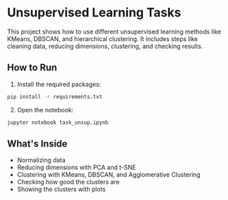 # Unsupervised Learning Tasks

This project shows how to use different unsupervised learning methods like KMeans, DBSCAN, and hierarchical clustering. It includes steps like cleaning data, reducing dimensions, clustering, and checking results.

## How to Run

1. Install the required packages:
```bash
pip install -r requirements.txt
```

2. Open the notebook:
```bash
jupyter notebook task_unsup.ipynb
```

## What's Inside

- Normalizing data
- Reducing dimensions with PCA and t-SNE
- Clustering with KMeans, DBSCAN, and Agglomerative Clustering
- Checking how good the clusters are
- Showing the clusters with plots
